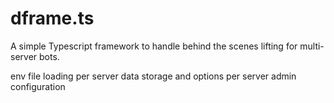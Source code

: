 # dframe.ts
A simple Typescript framework to handle behind the scenes lifting for multi-server bots.

env file loading
per server data storage and options
per server admin configuration

